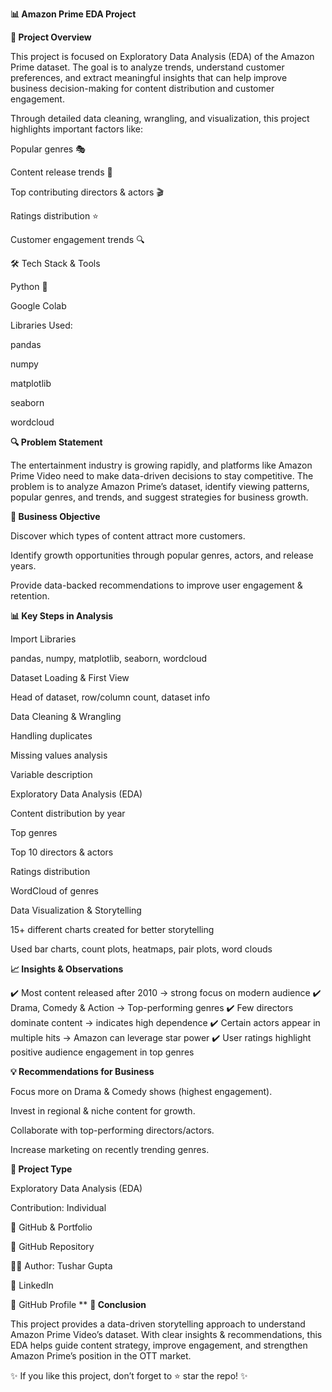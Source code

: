 **📊 Amazon Prime EDA Project**










**📌 Project Overview**

This project is focused on Exploratory Data Analysis (EDA) of the Amazon Prime dataset.
The goal is to analyze trends, understand customer preferences, and extract meaningful insights that can help improve business decision-making for content distribution and customer engagement.

Through detailed data cleaning, wrangling, and visualization, this project highlights important factors like:

Popular genres 🎭

Content release trends 📅

Top contributing directors & actors 🎬

Ratings distribution ⭐

Customer engagement trends 🔍

🛠️ Tech Stack & Tools

Python 🐍

Google Colab 

Libraries Used:

pandas

numpy

matplotlib

seaborn

wordcloud

**🔍 Problem Statement**

The entertainment industry is growing rapidly, and platforms like Amazon Prime Video need to make data-driven decisions to stay competitive.
The problem is to analyze Amazon Prime’s dataset, identify viewing patterns, popular genres, and trends, and suggest strategies for business growth.

**🎯 Business Objective**

Discover which types of content attract more customers.

Identify growth opportunities through popular genres, actors, and release years.

Provide data-backed recommendations to improve user engagement & retention.

**📊 Key Steps in Analysis**

Import Libraries

pandas, numpy, matplotlib, seaborn, wordcloud

Dataset Loading & First View

Head of dataset, row/column count, dataset info

Data Cleaning & Wrangling

Handling duplicates

Missing values analysis

Variable description

Exploratory Data Analysis (EDA)

Content distribution by year

Top genres

Top 10 directors & actors

Ratings distribution

WordCloud of genres

Data Visualization & Storytelling

15+ different charts created for better storytelling

Used bar charts, count plots, heatmaps, pair plots, word clouds

**📈 Insights & Observations**

✔️ Most content released after 2010 → strong focus on modern audience
✔️ Drama, Comedy & Action → Top-performing genres
✔️ Few directors dominate content → indicates high dependence
✔️ Certain actors appear in multiple hits → Amazon can leverage star power
✔️ User ratings highlight positive audience engagement in top genres

**💡 Recommendations for Business**

Focus more on Drama & Comedy shows (highest engagement).

Invest in regional & niche content for growth.

Collaborate with top-performing directors/actors.

Increase marketing on recently trending genres.

**📌 Project Type**

Exploratory Data Analysis (EDA)

Contribution: Individual

🔗 GitHub & Portfolio

📂 GitHub Repository

👨‍💻 Author: Tushar Gupta

💼 LinkedIn

🐙 GitHub Profile
**
**🙌 Conclusion**

This project provides a data-driven storytelling approach to understand Amazon Prime Video’s dataset.
With clear insights & recommendations, this EDA helps guide content strategy, improve engagement, and strengthen Amazon Prime’s position in the OTT market.

✨ If you like this project, don’t forget to ⭐ star the repo! ✨
